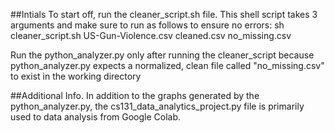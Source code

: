 ##Intials
To start off, run the cleaner_script.sh file. 
This shell script takes 3 arguments and make sure to run as follows to ensure no errors:
sh cleaner_script.sh US-Gun-Violence.csv cleaned.csv no_missing.csv


Run the python_analyzer.py only after running the cleaner_script because        python_analyzer.py expects a normalized, clean file called "no_missing.csv" to exist in the working directory

##Additional Info.
In addition to the graphs generated by the python_analyzer.py, the cs131_data_analytics_project.py file is primarily used to data analysis from Google Colab.







